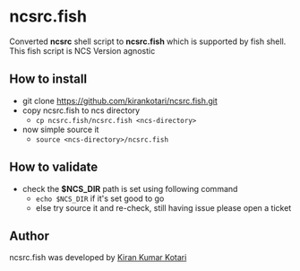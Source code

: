 # ncsrc.fish

Converted **ncsrc** shell script to **ncsrc.fish** which is supported by fish shell. 
This fish script is NCS Version agnostic

## How to install

- git clone https://github.com/kirankotari/ncsrc.fish.git
- copy ncsrc.fish to ncs directory
    - `cp ncsrc.fish/ncsrc.fish <ncs-directory>`
- now simple source it
    - `source <ncs-directory>/ncsrc.fish`

## How to validate

- check the **$NCS_DIR** path is set using following command
    - `echo $NCS_DIR` if it's set good to go
    - else try source it and re-check, still having issue please open a ticket

## Author

ncsrc.fish was developed by [Kiran Kumar Kotari](https://github.com/kirankotari)
